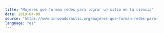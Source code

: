 ```yaml
---
title: "Mujeres que forman redes para lograr un sitio en la ciencia"
date: 2019-04-09
source: "https://www.innovadorastic.org/mujeres-que-forman-redes-para-lograr-un-sitio-en-la-ciencia/"
language: "es"
---
```

